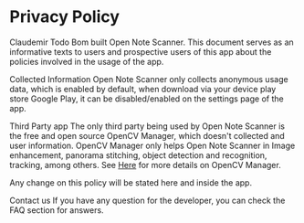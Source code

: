 Privacy Policy
==============


Claudemir Todo Bom built Open Note Scanner. This document serves as an informative texts to users and prospective users of this app about the policies involved in the usage of the app.

Collected Information
Open Note Scanner only collects anonymous usage data, which is enabled by default, when download via your device play store Google Play, it can be disabled/enabled on the settings page of the app.

Third Party app
The only third party being used by Open Note Scanner is the free and open source OpenCV Manager, which doesn't collected and user information. OpenCV Manager only helps Open Note Scanner in Image enhancement, panorama stitching, object detection and recognition, tracking, among others. See [Here](https://opencv.org/) for more details on OpenCV Manager.

Any change on this policy will be stated here and inside the app.

Contact us
If you have any question for the developer, you can check the FAQ section for answers.

